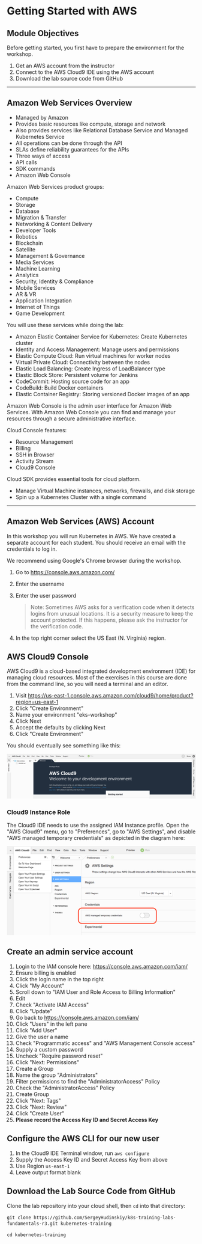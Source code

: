 # Getting Started with AWS

## Module Objectives

Before getting started, you first have to prepare the environment for the workshop.

1. Get an AWS account from the instructor
1. Connect to the AWS Cloud9 IDE using the AWS account
1. Download the lab source code from GitHub

---

## Amazon Web Services Overview

- Managed by Amazon
- Provides basic resources like compute, storage and network
- Also provides services like Relational Database Service and Managed Kubernetes Service
- All operations can be done through the API
- SLAs define reliability guarantees for the APIs
- Three ways of access
- API calls
- SDK commands
- Amazon Web Console

Amazon Web Services product groups:

- Compute
- Storage
- Database
- Migration & Transfer
- Networking & Content Delivery
- Developer Tools
- Robotics
- Blockchain
- Satellite
- Management & Governance
- Media Services
- Machine Learning
- Analytics
- Security, Identity & Compliance
- Mobile Services
- AR & VR
- Application Integration
- Internet of Things
- Game Development

You will use these services while doing the lab:

- Amazon Elastic Container Service for Kubernetes: Create Kubernetes cluster
- Identity and Access Management: Manage users and permissions
- Elastic Compute Cloud: Run virtual machines for worker nodes
- Virtual Private Cloud: Connectivity between the nodes
- Elastic Load Balancing: Create Ingress of LoadBalancer type
- Elastic Block Store: Persistent volume for Jenkins
- CodeCommit: Hosting source code for an app
- CodeBuild: Build Docker containers
- Elastic Container Registry: Storing versioned Docker images of an app

Amazon Web Console is the admin user interface for Amazon Web Services. With Amazon Web Console you can find and manage your resources through a secure administrative interface.

Cloud Console features:

- Resource Management
- Billing
- SSH in Browser
- Activity Stream
- Cloud9 Console

Cloud SDK provides essential tools for cloud platform.

- Manage Virtual Machine instances, networks, firewalls, and disk storage
- Spin up a Kubernetes Cluster with a single command

---

## Amazon Web Services (AWS) Account

In this workshop you will run Kubernetes in AWS. We have created a separate account for each student. You should receive an email with the credentials to log in.

We recommend using Google's Chrome browser during the workshop.

1. Go to <https://console.aws.amazon.com/>
1. Enter the username
1. Enter the user password

    > Note: Sometimes AWS asks for a verification code when it detects logins from unusual locations. It is a security measure to keep the account protected. If this happens, please ask the instructor for the verification code.

1. In the top right corner select the US East (N. Virginia) region.

## AWS Cloud9 Console

AWS Cloud9 is a cloud-based integrated development environment (IDE) for managing cloud resources. Most of the exercises in this course are done from the command line, so you will need a terminal and an editor.

1. Visit https://us-east-1.console.aws.amazon.com/cloud9/home/product?region=us-east-1
1. Click "Create Environment"
1. Name your environment "eks-workshop"
1. Click Next
1. Accept the defaults by clicking Next
1. Click "Create Environment"

You should eventually see something like this:

![](img/cloud9-development-environment-welcome.png)

### Cloud9 Instance Role

The Cloud9 IDE needs to use the assigned IAM Instance profile. Open the "AWS Cloud9" menu, go to "Preferences", go to "AWS Settings", and disable "AWS managed temporary credentials" as depicted in the diagram here:

![](img/cloud9-disable-temp-credentials.png)

## Create an admin service account
1. Login to the IAM console here: https://console.aws.amazon.com/iam/
1. Ensure billing is enabled
  1. Click the login name in the top right
  1. Click "My Account"
  1. Scroll down to "IAM User and Role Access to Billing Information"
  1. Edit
  1. Check "Activate IAM Access"
  1. Click "Update"
1. Go back to https://console.aws.amazon.com/iam/
1. Click "Users" in the left pane
1. Click "Add User"
1. Give the user a name
1. Check "Programmatic access" and "AWS Management Console access"
1. Supply a custom password
1. Uncheck "Require password reset"
1. Click "Next: Permissions"
1. Create a Group
1. Name the group "Administrators"
1. Filter permissions to find the "AdministratorAccess" Policy
1. Check the "AdministratorAccess" Policy
1. Create Group
1. Click "Next: Tags"
1. Click "Next: Review"
1. Click "Create User"
1. **Please record the Access Key ID and Secret Access Key**


## Configure the AWS CLI for our new user
1. In the Cloud9 IDE Terminal window, run `aws configure`
1. Supply the Access Key ID and Secret Access Key from above
1. Use Region `us-east-1`
1. Leave output format blank


## Download the Lab Source Code from GitHub

Clone the lab repository into your cloud shell, then `cd` into that directory:

```shell
git clone https://github.com/SergeyHudinskiy/k8s-training-labs-fundamentals-r3.git kubernetes-training
```
```shell
cd kubernetes-training
```
